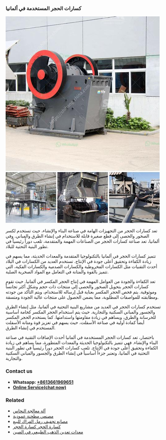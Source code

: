 <h3>كسارات الحجر المستخدمة في ألمانيا</h3><img src='1701852619.jpg' alt=''><p>تعد كسارات الحجر من التجهيزات الهامة في صناعة البناء والإنشاء، حيث تستخدم لكسر الصخور والحصى إلى قطع صغيرة قابلة للاستخدام في إنشاء الطرق والمباني. وفي ألمانيا، تعد صناعة كسارات الحجر من الصناعات المهمة والمتقدمة، تلعب دوراً رئيسياً في تطور البنية التحتية للبلاد.</p><p>تتميز كسارات الحجر في ألمانيا بالتكنولوجيا المتقدمة والمعدات الحديثة، مما يسهم في زيادة الكفاءة وتحقيق أعلى جودة في الإنتاج. تستخدم العديد من الكسارات في البلاد أحدث التقنيات مثل الكسارات المخروطية والكسارات الصدمية والكسارات الفكية، التي تتميز بالقوة والمتانة في التعامل مع المواد الصخرية الصلبة.</p><p>تعد الكفاءة والجودة من العوامل المهمة في إنتاج الحجر المكسر في ألمانيا. حيث تقوم كسارات الحجر بتحويل الصخور والحصى إلى منتجات ذات حجم وشكل أكثر تجانساً وموثوقية. يتم فحص الحجر المكسر بعناية قبل إرساله للاستخدام، ويتم التأكد من جودته ومطابقته للمواصفات المطلوبة، مما يضمن الحصول على منتجات عالية الجودة ومتسقة.</p><p>تستخدم كسارات الحجر في العديد من مشاريع البنية التحتية في ألمانيا، مثل إنشاء الطرق والجسور والمباني السكنية والتجارية. حيث يتم استخدام الحجر المكسر كخامة أساسية للخرسانة والطرق، ويساهم في زيادة مقاومتها واستدامتها. كما يستخدم الحجر المكسر أيضاً كمادة أولية في صناعة الأسفلت، حيث يسهم في تعزيز قوة ومتانة الأسفلت المستخدم في إنشاء الطرق.</p><p>باختصار، تعد كسارات الحجر المستخدمة في ألمانيا أحدث الإضافات التقنية في صناعة البناء والإنشاء. فهي تتميز بالتكنولوجيا الحديثة والمعدات المتطورة، مما يساهم في زيادة الكفاءة وتحقيق أعلى جودة في الإنتاج. تلعب كسارات الحجر دوراً رئيسياً في تطور البنية التحتية في ألمانيا، وتعتبر جزءاً أساسياً في إنشاء الطرق والجسور والمباني السكنية والتجارية.</p><h3>Contact us</h3><ul><li><strong>Whatsapp:&nbsp;<a href="https://wa.me/8613661969651">+8613661969651</a></strong></li><li><a href="https://swt.shibang-china.com/?git&amp;zhl&amp;كسارات الحجر المستخدمة في ألمانيا"><strong>Online Service(chat now)</strong></a></li></ul><h3>Related</h3><ul><li><a href='آلة معالجة النحاس.md'>آلة معالجة النحاس</a></li><li><a href='مصنعي مطحنة عمودية.md'>مصنعي مطحنة عمودية</a></li><li><a href='مصانع تجفيف رمل الفراك للبيع.md'>مصانع تجفيف رمل الفراك للبيع</a></li><li><a href='كسارة الحجر كسارة الحجر.md'>كسارة الحجر كسارة الحجر</a></li><li><a href='معدات تعدين الذهب الطبيعي في الصين.md'>معدات تعدين الذهب الطبيعي في الصين</a></li></ul>